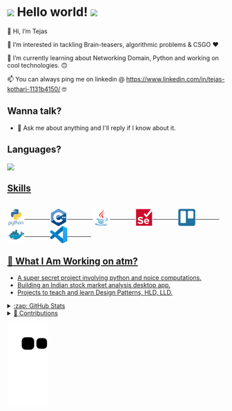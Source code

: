 # <img src="https://github.com/tejas-k3/tejas-k3/blob/main/Assets/Hi.gif" width="29px"> Hello world!&nbsp;<img src="https://github.com/tejas-k3/tejas-k3/blob/main/Assets/Earth.gif" width="24px">


👋 Hi, I’m Tejas

👀 I’m interested in tackling Brain-teasers, algorithmic problems & CSGO ❤️

🌱 I’m currently learning about Networking Domain, Python and working on cool technologies. 🙃

📫 You can always ping me on linkedin @ https://www.linkedin.com/in/tejas-kothari-1131b4150/ 🤓

## Wanna talk?

- 💬 Ask me about anything and I'll reply if I know about it.

## Languages?
<div>
  <a href="https://github.com/tejas-k3">
   <img align="center" height="170" src="https://github-readme-stats.vercel.app/api/top-langs/?username=tejas-k3&layout=compact&langs_count=16&theme=dracula"/>
</div>

 ## Skills
<div style="display: inline_block"><br>
  <img height="40" align="center" alt="Tejas-Python" height="30" width="40" src="https://raw.githubusercontent.com/devicons/devicon/master/icons/python/python-original-wordmark.svg">
 &nbsp;&nbsp;&nbsp;&nbsp;&nbsp;&nbsp;&nbsp;&nbsp;&nbsp;&nbsp;&nbsp;&nbsp;&nbsp;
  <img height="40" align="center" alt="Tejas-Cpp" height="30" width="40" src="https://raw.githubusercontent.com/devicons/devicon/master/icons/cplusplus/cplusplus-original.svg">
 &nbsp;&nbsp;&nbsp;&nbsp;&nbsp;&nbsp;&nbsp;&nbsp;&nbsp;&nbsp;&nbsp;&nbsp;&nbsp;
  <img height="40" align="center" alt="Tejas-Trello" height="30" width="40" src="https://raw.githubusercontent.com/devicons/devicon/master/icons/java/java-original.svg">
 &nbsp;&nbsp;&nbsp;&nbsp;&nbsp;&nbsp;&nbsp;&nbsp;&nbsp;&nbsp;&nbsp;&nbsp;&nbsp;
  <img height="40" align="center" alt="Tejas-Selenium" height="30" width="40" src="https://raw.githubusercontent.com/devicons/devicon/master/icons/selenium/selenium-original.svg">
 &nbsp;&nbsp;&nbsp;&nbsp;&nbsp;&nbsp;&nbsp;&nbsp;&nbsp;&nbsp;&nbsp;&nbsp;&nbsp;
  <img height="40" align="center" alt="Tejas-Trello" height="30" width="40" src="https://raw.githubusercontent.com/devicons/devicon/master/icons/trello/trello-plain.svg">
 &nbsp;&nbsp;&nbsp;&nbsp;&nbsp;&nbsp;&nbsp;&nbsp;&nbsp;&nbsp;&nbsp;&nbsp;&nbsp;
   <img height="40" align="center" alt="Tejas-Selenium" height="30" width="40" src="https://raw.githubusercontent.com/devicons/devicon/master/icons/docker/docker-original.svg">
 &nbsp;&nbsp;&nbsp;&nbsp;&nbsp;&nbsp;&nbsp;&nbsp;&nbsp;&nbsp;&nbsp;&nbsp;&nbsp;
   <img height="40" align="center" alt="Tejas-Selenium" height="30" width="40" src="https://raw.githubusercontent.com/devicons/devicon/master/icons/vscode/vscode-original.svg">
 &nbsp;&nbsp;&nbsp;&nbsp;&nbsp;&nbsp;&nbsp;&nbsp;&nbsp;&nbsp;&nbsp;&nbsp;&nbsp;
</div>


## 👀 What I Am Working on atm?

- A super secret project involving python and noice computations.
- Building an Indian stock market analysis desktop app.
- Projects to teach and learn Design Patterns, HLD, LLD.




<details>
  <summary>:zap: GitHub Stats</summary>
<img src="https://github-readme-stats.vercel.app/api?username=tejas-k3&show_icons=true&title_color=fff&icon_color=79ff97&text_color=9f9f9f&bg_color=151515">
</details>

<details>
  <summary>🤯 Contributions</summary>
<p><img src="https://github-readme-streak-stats.herokuapp.com/?user=tejas-k3" alt="Tejas" /></p>
</details>

![Snake animation](https://github.com/tejas-k3/tejas-k3/blob/output/github-contribution-grid-snake.svg)
